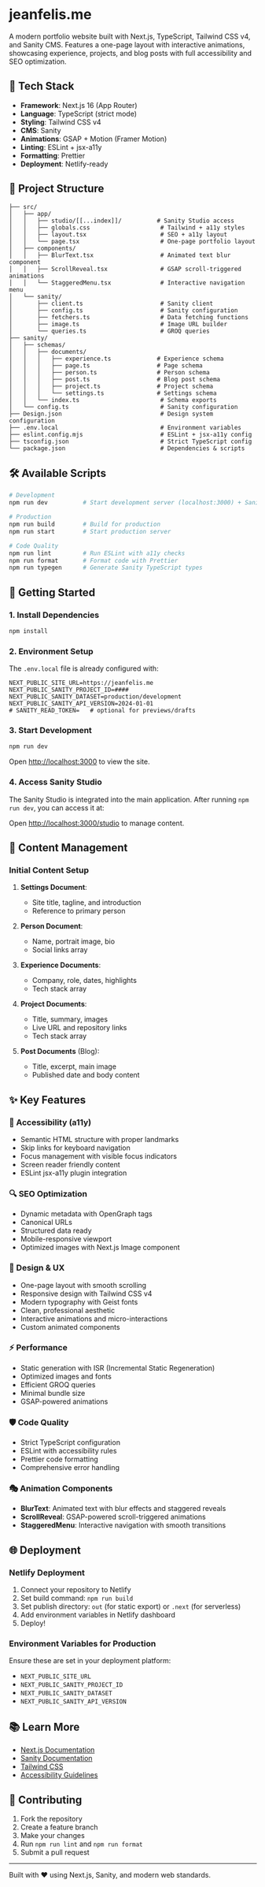 # jeanfelis.me

A modern portfolio website built with Next.js, TypeScript, Tailwind CSS v4, and Sanity CMS. Features a one-page layout with interactive animations, showcasing experience, projects, and blog posts with full accessibility and SEO optimization.

## 🚀 Tech Stack

- **Framework**: Next.js 16 (App Router)
- **Language**: TypeScript (strict mode)
- **Styling**: Tailwind CSS v4
- **CMS**: Sanity
- **Animations**: GSAP + Motion (Framer Motion)
- **Linting**: ESLint + jsx-a11y
- **Formatting**: Prettier
- **Deployment**: Netlify-ready

## 📁 Project Structure

```text
├── src/
│   ├── app/
│   │   ├── studio/[[...index]]/          # Sanity Studio access
│   │   ├── globals.css                    # Tailwind + a11y styles
│   │   ├── layout.tsx                     # SEO + a11y layout
│   │   └── page.tsx                       # One-page portfolio layout
│   ├── components/
│   │   ├── BlurText.tsx                   # Animated text blur component
│   │   ├── ScrollReveal.tsx               # GSAP scroll-triggered animations
│   │   └── StaggeredMenu.tsx              # Interactive navigation menu
│   └── sanity/
│       ├── client.ts                      # Sanity client
│       ├── config.ts                      # Sanity configuration
│       ├── fetchers.ts                    # Data fetching functions
│       ├── image.ts                       # Image URL builder
│       └── queries.ts                     # GROQ queries
├── sanity/
│   ├── schemas/
│   │   ├── documents/
│   │   │   ├── experience.ts             # Experience schema
│   │   │   ├── page.ts                   # Page schema
│   │   │   ├── person.ts                 # Person schema
│   │   │   ├── post.ts                   # Blog post schema
│   │   │   ├── project.ts                # Project schema
│   │   │   └── settings.ts               # Settings schema
│   │   └── index.ts                       # Schema exports
│   └── config.ts                          # Sanity configuration
├── Design.json                            # Design system configuration
├── .env.local                             # Environment variables
├── eslint.config.mjs                      # ESLint + jsx-a11y config
├── tsconfig.json                          # Strict TypeScript config
└── package.json                           # Dependencies & scripts
```

## 🛠️ Available Scripts

```bash
# Development
npm run dev          # Start development server (localhost:3000) + Sanity Studio (/studio)

# Production
npm run build        # Build for production
npm run start        # Start production server

# Code Quality
npm run lint         # Run ESLint with a11y checks
npm run format       # Format code with Prettier
npm run typegen      # Generate Sanity TypeScript types
```

## 🚀 Getting Started

### 1. Install Dependencies

```bash
npm install
```

### 2. Environment Setup

The `.env.local` file is already configured with:

```env
NEXT_PUBLIC_SITE_URL=https://jeanfelis.me
NEXT_PUBLIC_SANITY_PROJECT_ID=####
NEXT_PUBLIC_SANITY_DATASET=production/development
NEXT_PUBLIC_SANITY_API_VERSION=2024-01-01
# SANITY_READ_TOKEN=   # optional for previews/drafts
```

### 3. Start Development

```bash
npm run dev
```

Open [http://localhost:3000](http://localhost:3000) to view the site.

### 4. Access Sanity Studio

The Sanity Studio is integrated into the main application. After running `npm run dev`, you can access it at:

Open [http://localhost:3000/studio](http://localhost:3000/studio) to manage content.

## 📝 Content Management

### Initial Content Setup

1. **Settings Document**:
   - Site title, tagline, and introduction
   - Reference to primary person

2. **Person Document**:
   - Name, portrait image, bio
   - Social links array

3. **Experience Documents**:
   - Company, role, dates, highlights
   - Tech stack array

4. **Project Documents**:
   - Title, summary, images
   - Live URL and repository links
   - Tech stack array

5. **Post Documents** (Blog):
   - Title, excerpt, main image
   - Published date and body content

## ✨ Key Features

### 🎯 Accessibility (a11y)

- Semantic HTML structure with proper landmarks
- Skip links for keyboard navigation
- Focus management with visible focus indicators
- Screen reader friendly content
- ESLint jsx-a11y plugin integration

### 🔍 SEO Optimization

- Dynamic metadata with OpenGraph tags
- Canonical URLs
- Structured data ready
- Mobile-responsive viewport
- Optimized images with Next.js Image component

### 🎨 Design & UX

- One-page layout with smooth scrolling
- Responsive design with Tailwind CSS v4
- Modern typography with Geist fonts
- Clean, professional aesthetic
- Interactive animations and micro-interactions
- Custom animated components

### ⚡ Performance

- Static generation with ISR (Incremental Static Regeneration)
- Optimized images and fonts
- Efficient GROQ queries
- Minimal bundle size
- GSAP-powered animations

### 🛡️ Code Quality

- Strict TypeScript configuration
- ESLint with accessibility rules
- Prettier code formatting
- Comprehensive error handling

### 🎭 Animation Components

- **BlurText**: Animated text with blur effects and staggered reveals
- **ScrollReveal**: GSAP-powered scroll-triggered animations
- **StaggeredMenu**: Interactive navigation with smooth transitions

## 🌐 Deployment

### Netlify Deployment

1. Connect your repository to Netlify
2. Set build command: `npm run build`
3. Set publish directory: `out` (for static export) or `.next` (for serverless)
4. Add environment variables in Netlify dashboard
5. Deploy!

### Environment Variables for Production

Ensure these are set in your deployment platform:

- `NEXT_PUBLIC_SITE_URL`
- `NEXT_PUBLIC_SANITY_PROJECT_ID`
- `NEXT_PUBLIC_SANITY_DATASET`
- `NEXT_PUBLIC_SANITY_API_VERSION`

## 📚 Learn More

- [Next.js Documentation](https://nextjs.org/docs)
- [Sanity Documentation](https://www.sanity.io/docs)
- [Tailwind CSS](https://tailwindcss.com/docs)
- [Accessibility Guidelines](https://www.w3.org/WAI/WCAG21/quickref/)

## 🤝 Contributing

1. Fork the repository
2. Create a feature branch
3. Make your changes
4. Run `npm run lint` and `npm run format`
5. Submit a pull request

---

Built with ❤️ using Next.js, Sanity, and modern web standards.
